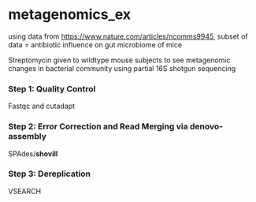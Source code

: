 # metagenomics_ex
using data from https://www.nature.com/articles/ncomms9945, 
subset of data = antibiotic influence on gut microbiome of mice

Streptomycin given to wildtype mouse subjects to see metagenomic changes in bacterial community using partial 16S shotgun sequencing

### Step 1: Quality Control
Fastqc and cutadapt
### Step 2: Error Correction and Read Merging via denovo-assembly
SPAdes/**shovill**
### Step 3: Dereplication
VSEARCH
###

